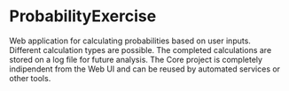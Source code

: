 # ProbabilityExercise
Web application for calculating probabilities based on user inputs.  
Different calculation types are possible.
The completed calculations are stored on a log file for future analysis.
The Core project is completely indipendent from the Web UI and can be reused by automated services or other tools.
